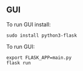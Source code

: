 ## GUI

To run GUI install:
```
sudo install python3-flask
```

To run GUI:
```
export FLASK_APP=main.py
flask run
``` 